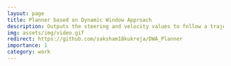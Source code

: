 ```yaml
---
layout: page
title: Planner based on Dynamic Window Approach
description: Outputs the steering and velocity values to follow a trajectory and avoid obstacles.
img: assets/img/video.gif
redirect: https://github.com/saksham18kukreja/DWA_Planner
importance: 1
category: work
---
```


